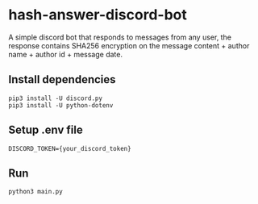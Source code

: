 # hash-answer-discord-bot

 A simple discord bot that responds to messages from any user, the response contains SHA256 encryption on the message content + author name + author id + message date.

## Install dependencies
```
pip3 install -U discord.py
pip3 install -U python-dotenv
```
## Setup .env file
```
DISCORD_TOKEN={your_discord_token}
```
## Run
```
python3 main.py
```